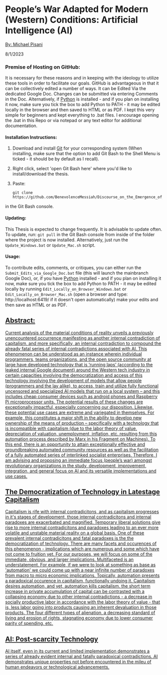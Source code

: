 # People’s War Adapted for Modern (Western) Conditions: Artificial Intelligence (AI)

<span style="text-decoration:underline;">By: Michael Pisani</span>

8/1/2023

<h3>Premise of Hosting on GitHub:</h3>

It is necessary for these reasons and in keeping with the ideology to utilize these tools in order to facilitate our goals. GitHub is advantageous in that it can be collectively edited a number of ways. It can be Edited Via the dedicated Google Doc. Changes can be submitted via entering Comments in the Doc. Alternatively, if [Python](https://www.python.org/downloads/) is installed - and if you plan on installing it now, make sure you tick the box to add Python to PATH - it may be edited locally in the browser and then saved to HTML or as PDF. I kept this very simple for beginners and kept everything to .bat files. I encourage opening the .bat in this Repo or via notepad or any text editor for additional documentation.

<h4>Installation Instructions:</h4>

1. Download and install [Git](https://git-scm.com/downloads) for your corresponding system (When installing, make sure that the option to add Git Bash to the Shell Menu is ticked - it should be by default as I recall).
2. Right click, select 'open Git Bash here' where you'd like to install/download the thesis.
3. Paste:


	   git clone https://github.com/BenevolenceMessiah/Discourse_on_the_Emergence_of_Oligopical_Fascism.git
in the Git Bash console.

<h4>Updating:</h4>

This Thesis is expected to change frequently. It is advisable to update often. To update, run: `git pull` in the Git Bash console from inside of the folder where the project is now installed. Alternatively, just run the `Update_Windows.bat` or `Update_Mac.sh` script.

<h4>Usage:</h4>

To contribute edits, comments, or critiques, you can either run the `Submit_Edits_via_Google_Doc.bat` file (this will launch the mainbranch Google Doc), or, if you have [Python](https://www.python.org/downloads/) installed - and if you plan on installing it now, make sure you tick the box to add Python to PATH - it may be edited locally by running `Edit_Locally_on_Browser_Windows.bat` or `Edit_Locally_on_Browser_Mac.sh` (open a browser and type: http://localhost:6419/ if it doesn't open automatically) make your edits and then save as HTML or as PDF.

<span style="text-decoration:underline;">
<h2>Abstract:</h2>

Current analysis of the material conditions of reality unveils a previously unencountered occurrence manifesting as another internal contradiction of capitalism, and more specifically, an internal contradiction to compound the already fatal series of internal contradictions associated with AI. This phenomenon can be understood as an instance wherein individual programmers, teams organizations, and the open source community at large have developed technology that is ‘running laps’ (according to the[ leaked internal Google document](https://www.semianalysis.com/p/google-we-have-no-moat-and-neither)) around the Western tech industry in certain capacities involving the democratization and access of this technology involving the development of models that allow people (programmers and the lay alike), to access, train and utilize fully functional uncensored and specialized AI models that run on a local system – and this includes cheap consumer devices such as android phones and Raspberry Pi microprocessor units. The potential results of these changes are exceptionally impactful, especially concerning our disposition. Likewise, these potential use cases are extreme and variegated in themselves. For example, this constitutes a major shift in the ability to develop new ownership of the means of production – specifically with a technology that is incompatible with capitalism (due to the labor theory of value, depreciation of valuation, unemployment, inflation, etc. resulting from this automation process described by [Marx ](https://en.wikipedia.org/wiki/Karl_Marx)in his [Fragment on Machines](https://thenewobjectivity.com/pdf/marx.pdf)). To this end, there is an opportunity to attain exceptionally effective and groundbreaking automated community resources as well as the facilitation of a fully automated series of interlinked socialist enterprises. Therefore, I am advising and proposing an immediate focus ([people’s war](https://en.wikipedia.org/wiki/People%27s_war)) amongst revolutionary organizations in the study, development, improvement, integration, and general focus on [AI](https://en.wikipedia.org/wiki/Artificial_intelligence) and its versatile implementations and use cases.

<span style="text-decoration:underline;">
<h2>The Democratization of Technology in Latestage Capitalism</h2>

Capitalism is rife with internal contradicitons, and as capitalism progresses in it's stages of development, those internal contradicitons and internal paradoxes are exacerbated and magnified. Temporary liberal solutions give rise to more internal contradicitons and paradoxes leading to an ever more volatile and unstable material reality on a global basis. One of these prevalent internal contradicitons and fatal paradoxes is the the democratization of technology. There are many facets and occurences of this phenomenon - implications which are numerous and some which have not come to fruition yet. For our purposes, we will focus on some of the immediate, obvious, and larger implications. Multifaceted is an understatement. For example, if we were to look at something as base as 'automation' we could come up with a near infinite number of paradoxes from macro to micro economic implications. Topically, automation presents a paradoxical occurence in capitalism, functionally undoing it. Capitalism desires automation, and yet, automation kills capitalism. the short term increase in private accumulation of capital can be contrasted with a collapsing economy due to other internal contradictions - a decrease in socially productive labor in accordance with the [labor theory of value](https://en.wikipedia.org/wiki/Labor_theory_of_value) - that is, less labor going into products causing an inherent devaluation in those products. The four different types of [alienation](https://en.wikipedia.org/wiki/Marx%27s_theory_of_alienation), a decreasing standard of living and erosion of rights, stagnating economy due to lower consumer parity of spending, etc.

<span style="text-decoration:underline;">
<h2>AI: Post-scarcity Technology</h2>

AI itself, even in its current and limited implementation demonstrates a series of already evident internal and fatally paradoxical contradictions. AI demonstrates unique properties not before encountered in the mileu of human endeavors or technological advancements.
